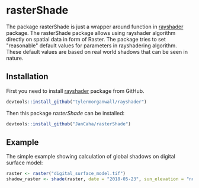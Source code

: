 # rasterShade

The package rasterShade is just a wrapper around function in [rayshader](https://github.com/tylermorganwall/rayshader) package. The rasterShade package allows using rayshader algorithm directly on spatial data in form of Raster. The package tries to set "reasonable" default values for parameters in rayshadering algorithm. These default values are based on real world shadows that can be seen in nature.

## Installation

First you need to install [rayshader](https://github.com/tylermorganwall/rayshader) package from GitHub.

``` r
devtools::install_github("tylermorganwall/rayshader")
```

Then this package *rasterShade* can be installed:

``` r
devtools::install_github("JanCaha/rasterShade")
```

## Example

The simple example showing calculation of global shadows on digital surface model:

``` r
raster <- raster("digital_surface_model.tif")
shadow_raster <- shade(raster, date = "2018-05-23", sun_elevation = "noon", search_distance = 100)
```

